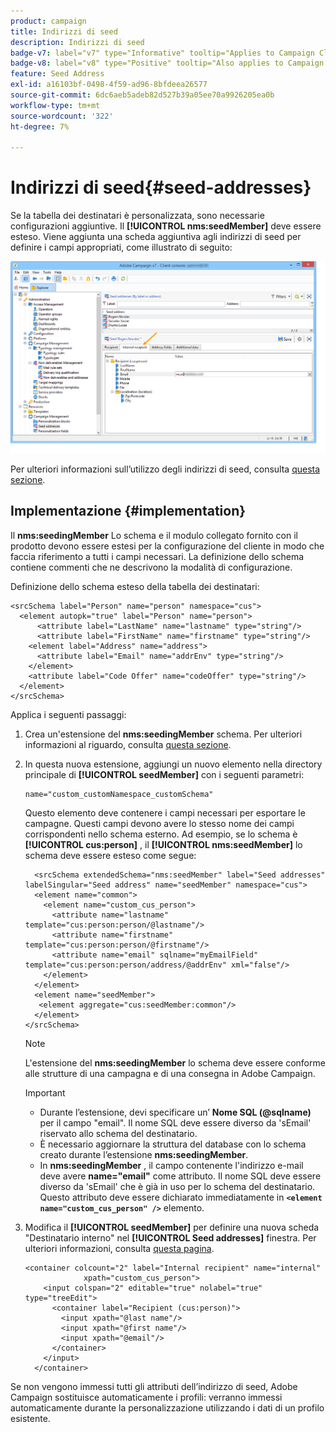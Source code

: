 ```yaml
---
product: campaign
title: Indirizzi di seed
description: Indirizzi di seed
badge-v7: label="v7" type="Informative" tooltip="Applies to Campaign Classic v7"
badge-v8: label="v8" type="Positive" tooltip="Also applies to Campaign v8"
feature: Seed Address
exl-id: a16103bf-0498-4f59-ad96-8bfdeea26577
source-git-commit: 6dc6aeb5adeb82d527b39a05ee70a9926205ea0b
workflow-type: tm+mt
source-wordcount: '322'
ht-degree: 7%

---
```


# Indirizzi di seed{#seed-addresses}



Se la tabella dei destinatari è personalizzata, sono necessarie configurazioni aggiuntive. Il **[!UICONTROL nms:seedMember]** deve essere esteso. Viene aggiunta una scheda aggiuntiva agli indirizzi di seed per definire i campi appropriati, come illustrato di seguito:

![](assets/s_ncs_user_seedlist_new_tab.png)

Per ulteriori informazioni sull’utilizzo degli indirizzi di seed, consulta [questa sezione](../../delivery/using/about-seed-addresses.md).

## Implementazione {#implementation}

Il **nms:seedingMember** Lo schema e il modulo collegato fornito con il prodotto devono essere estesi per la configurazione del cliente in modo che faccia riferimento a tutti i campi necessari. La definizione dello schema contiene commenti che ne descrivono la modalità di configurazione.

Definizione dello schema esteso della tabella dei destinatari:

```
<srcSchema label="Person" name="person" namespace="cus">
  <element autopk="true" label="Person" name="person">
      <attribute label="LastName" name="lastname" type="string"/>
      <attribute label="FirstName" name="firstname" type="string"/>
    <element label="Address" name="address">
      <attribute label="Email" name="addrEnv" type="string"/>
    </element>
    <attribute label="Code Offer" name="codeOffer" type="string"/>
  </element>
</srcSchema>
```

Applica i seguenti passaggi:

1. Crea un&#39;estensione del **nms:seedingMember** schema. Per ulteriori informazioni al riguardo, consulta [questa sezione](../../configuration/using/extending-a-schema.md).
1. In questa nuova estensione, aggiungi un nuovo elemento nella directory principale di **[!UICONTROL seedMember]** con i seguenti parametri:

   ```
   name="custom_customNamespace_customSchema"
   ```

   Questo elemento deve contenere i campi necessari per esportare le campagne. Questi campi devono avere lo stesso nome dei campi corrispondenti nello schema esterno. Ad esempio, se lo schema è **[!UICONTROL cus:person]** , il **[!UICONTROL nms:seedMember]** lo schema deve essere esteso come segue:

   ```
     <srcSchema extendedSchema="nms:seedMember" label="Seed addresses" labelSingular="Seed address" name="seedMember" namespace="cus">
     <element name="common">
       <element name="custom_cus_person">
         <attribute name="lastname" template="cus:person:person/@lastname"/>
         <attribute name="firstname" template="cus:person:person/@firstname"/>
         <attribute name="email" sqlname="myEmailField" template="cus:person:person/address/@addrEnv" xml="false"/>
       </element>
     </element>
     <element name="seedMember">
      <element aggregate="cus:seedMember:common"/>
     </element>
   </srcSchema>
   ```

   >[!NOTE]
   >
   >L&#39;estensione del **nms:seedingMember** lo schema deve essere conforme alle strutture di una campagna e di una consegna in Adobe Campaign.

   >[!IMPORTANT]
   >
   >
   >    
   >    
   >    * Durante l’estensione, devi specificare un’ **Nome SQL (@sqlname)** per il campo &quot;email&quot;. Il nome SQL deve essere diverso da &#39;sEmail&#39; riservato allo schema del destinatario.
   >    * È necessario aggiornare la struttura del database con lo schema creato durante l’estensione **nms:seedingMember**.
   >    * In **nms:seedingMember** , il campo contenente l&#39;indirizzo e-mail deve avere **name=&quot;email&quot;** come attributo. Il nome SQL deve essere diverso da &#39;sEmail&#39; che è già in uso per lo schema del destinatario. Questo attributo deve essere dichiarato immediatamente in **`<element name="custom_cus_person" />`** elemento.


1. Modifica il **[!UICONTROL seedMember]** per definire una nuova scheda &quot;Destinatario interno&quot; nel **[!UICONTROL Seed addresses]** finestra. Per ulteriori informazioni, consulta [questa pagina](../../configuration/using/form-structure.md).

   ```
   <container colcount="2" label="Internal recipient" name="internal"
                xpath="custom_cus_person">
       <input colspan="2" editable="true" nolabel="true" type="treeEdit">
         <container label="Recipient (cus:person)">
           <input xpath="@last name"/>
           <input xpath="@first name"/>
           <input xpath="@email"/>
         </container>
       </input>
     </container>
   ```

Se non vengono immessi tutti gli attributi dell’indirizzo di seed, Adobe Campaign sostituisce automaticamente i profili: verranno immessi automaticamente durante la personalizzazione utilizzando i dati di un profilo esistente.
